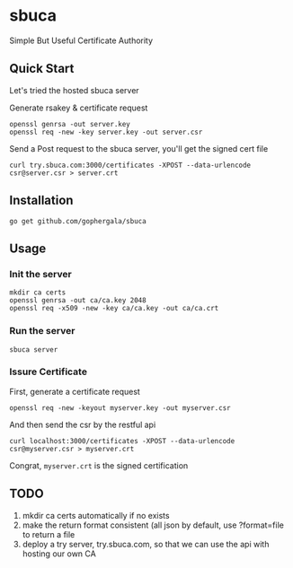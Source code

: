 # sbuca

Simple But Useful Certificate Authority


## Quick Start

Let's tried the hosted sbuca server

Generate rsakey & certificate request

    openssl genrsa -out server.key
    openssl req -new -key server.key -out server.csr

Send a Post request to the sbuca server, you'll get the signed cert file

    curl try.sbuca.com:3000/certificates -XPOST --data-urlencode csr@server.csr > server.crt


## Installation

    go get github.com/gophergala/sbuca

## Usage

### Init the server

    mkdir ca certs
    openssl genrsa -out ca/ca.key 2048
    openssl req -x509 -new -key ca/ca.key -out ca/ca.crt

### Run the server

    sbuca server


### Issure Certificate

First, generate a certificate request

    openssl req -new -keyout myserver.key -out myserver.csr

And then send the csr by the restful api

    curl localhost:3000/certificates -XPOST --data-urlencode csr@myserver.csr > myserver.crt

Congrat, `myserver.crt` is the signed certification


## TODO

1. mkdir ca certs automatically if no exists
2. make the return format consistent (all json by default, use ?format=file to return a file
3. deploy a try server, try.sbuca.com, so that we can use the api with hosting our own CA
